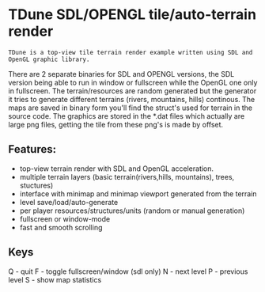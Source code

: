 # TDune SDL/OPENGL tile/auto-terrain render

    TDune is a top-view tile terrain render example written using SDL and OpenGL graphic library. 
There are 2 separate binaries for SDL and OPENGL versions, the SDL version being able to run in window or fullscreen while the OpenGL one only in fullscreen. 
The terrain/resources are random generated but the generator it tries to generate different terrains (rivers, mountains, hills) continous. 
The maps are saved in binary form you'll find the struct's used for terrain in the source code. The graphics are stored in the *.dat files which actually are large png files, getting the tile from these png's is made by offset.

## Features:


- top-view terrain render with SDL and OpenGL acceleration.
- multiple terrain layers (basic terrain(rivers,hills, mountains), trees, stuctures)
- interface with minimap and minimap viewport generated from the terrain
- level save/load/auto-generate
- per player resources/structures/units (random or manual generation)
- fullscreen or window-mode
- fast and smooth scrolling


## Keys

Q - quit
F - toggle fullscreen/window (sdl only)
N - next level
P - previous level
S - show map statistics

